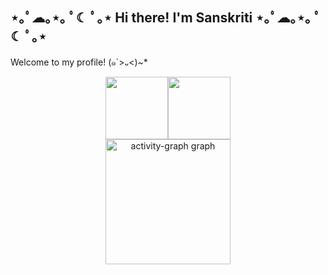 ## ⋆｡ﾟ☁︎｡⋆｡ ﾟ☾ ﾟ｡⋆ Hi there! I'm Sanskriti ⋆｡ﾟ☁︎｡⋆｡ ﾟ☾ ﾟ｡⋆

Welcome to my profile! (๑´>᎑<)~*
<!--

- 🔭 I’m currently working on ...
- 🌱 I’m currently learning ...
- 👯 I’m looking to collaborate on ...
- 🤔 I’m looking for help with ...
- 💬 Ask me about ...
- 📫 How to reach me: ...
- 😄 Pronouns: ...
- ⚡ Fun fact: ...
-->
<div style="display: flex; flex-direction: row; justify-content:center; align-items:center">
 <img class="img" src="https://github-readme-stats.vercel.app/api?username=sanskriti2005&hide_title=false&hide_rank=false&show_icons=true&include_all_commits=true&count_private=true&disable_animations=false&theme=dracula&locale=en&hide_border=false&order=1" height=100/>
  
 <img class="img" src="https://github-readme-stats.vercel.app/api/top-langs?username=sanskriti2005&locale=en&hide_title=false&layout=compact&card_width=320&langs_count=5&theme=dracula&hide_border=false&order=2" height=100/>
</div>

<div align="center">
  <img src="https://github-readme-activity-graph.vercel.app/graph?username=sanskriti2005&radius=16&theme=react&area=true&order=5" height="200" alt="activity-graph graph"  />
</div>




